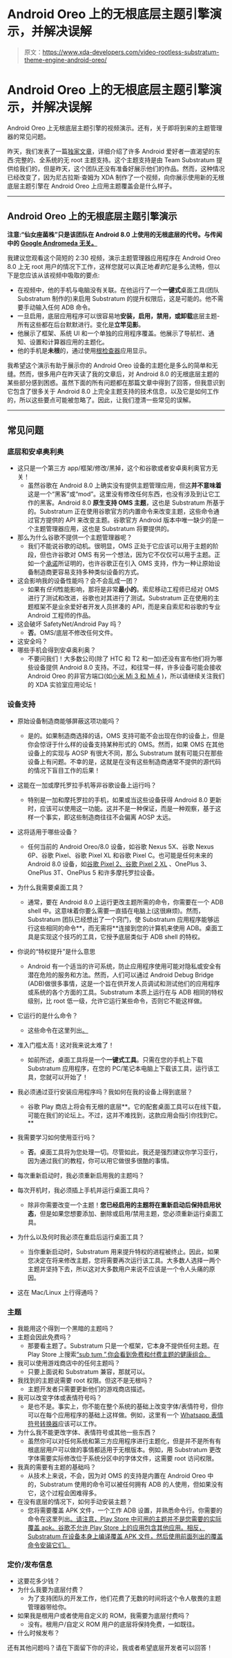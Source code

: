 # Android Oreo 上的无根底层主题引擎演示，并解决误解

> 原文：<https://www.xda-developers.com/video-rootless-substratum-theme-engine-android-oreo/>

# Android Oreo 上的无根底层主题引擎演示，并解决误解

Android Oreo 上无根底层主题引擎的视频演示。还有，关于即将到来的主题管理器的常见问题。

昨天，我们发表了一篇[独家文章](https://www.xda-developers.com/android-oreo-rootless-system-theme/)，详细介绍了许多 Android 爱好者一直渴望的东西:完整的、全系统的无 root 主题支持。这个主题支持是由 Team Substratum 提供给我们的，但是昨天，这个团队还没有准备好展示他们的作品。然而，这种情况已经改变了，因为尼古拉斯·查姆为 XDA 制作了一个视频，向你展示使用新的无根底层主题引擎在 Android Oreo 上应用主题覆盖会是什么样子。

* * *

## Android Oreo 上的无根底层主题引擎演示

**注意:“仙女座菌株”只是该团队在 Android 8.0 上使用的无根底层的代号。与传闻中的 [Google Andromeda 无关。](https://www.xda-developers.com/exploring-andromeda-a-look-at-the-challenges-awaiting-googles-next-voyage/)**

我建议您观看这个简短的 2:30 视频，演示主题管理器应用程序在 Android Oreo 8.0 上无 root 用户的情况下工作，这样您就可以真正地*看到*它是多么流畅，但以下是您应该从该视频中吸取的要点:

*   在视频中，他的手机与电脑没有关联。在他运行了一个**一键式**桌面工具(团队 Substratum 制作的)来启用 Substratum 的提升权限后，这是可能的。他不需要手动输入任何 ADB 命令。
*   一旦启用，底层应用程序可以很容易地**安装，启用，禁用，或卸载**底层主题-所有这些都在后台默默进行。变化是**立竿见影**。
*   他展示了框架、系统 UI 和一个单独的应用程序覆盖。他展示了导航栏、通知、设置和计算器应用的主题化。
*   他的手机是**未根**的，通过使用[根检查器](https://forum.xda-developers.com/showthread.php?t=927629)应用显示。

我希望这个演示有助于展示你的 Android Oreo 设备的主题化是多么的简单和无缝。然而，很多用户在昨天读了我的文章后，对 Android 8.0 的无根底层主题的某些部分感到困惑。虽然下面的所有问题都在那篇文章中得到了回答，但我意识到它包含了很多关于 Android 8.0 上完全主题支持的技术信息，以及它是如何工作的，所以这些要点可能被忽略了。因此，让我们澄清一些常见的误解。

* * *

## 常见问题

### 底层和安卓奥利奥

*   这只是一个第三方 app/框架/修改/黑掉，这个和谷歌或者安卓奥利奥官方无关！
    *   虽然谷歌在 Android 8.0 上确实没有提供主题管理应用，但这**并不意味着**这是一个“黑客”或“mod”。这里没有修改任何东西，也没有涉及到让它工作的黑客。Android 8.0 **原生支持 OMS 主题**，这也是 Substratum 所基于的。Substratum 正在使用谷歌官方的内置命令来改变主题，这些命令通过官方提供的 API 来改变主题。谷歌官方 Android 版本中唯一缺少的是一个主题管理器应用，这也是 Substratum 将要提供的。
*   那么为什么谷歌不提供一个主题管理器呢？
    *   我们不能说谷歌的动机。很明显，OMS 正处于它应该可以用于主题的阶段，但也许谷歌对 OMS 有另一个想法，因为它不仅仅可以用于主题。正如一个[承诺](https://android.googlesource.com/platform/frameworks/base/+/ea2f3be7aae9435ce21743c959b62731c87a36b8)所证明的，也许谷歌正在引入 OMS 支持，作为一种让原始设备制造商更容易支持多种类似设备的方式。
*   这会影响我的设备性能吗？会不会乱成一团？
    *   如果有*任何*性能影响，那将是非常**最小的**。索尼移动工程师已经对 OMS 进行了测试和改进，谷歌也对其进行了测试。Substratum 正在使用的主题框架不是业余爱好者开发人员拼凑的 API，而是来自索尼和谷歌的专业 Android 工程师的作品。
*   这会破坏 SafetyNet/Android Pay 吗？
    *   **否**。OMS/底层不修改任何文件。
*   这安全吗？
*   哪些手机会得到安卓奥利奥？
    *   不要问我们！大多数公司(除了 HTC 和 T2 和一加)还没有宣布他们将为哪些设备提供 Android 8.0 支持。不过，和往常一样，许多设备可能会接收 Android Oreo 的非官方端口(如[小米 Mi 3 和 Mi 4](https://www.xda-developers.com/android-oreo-xiaomi-mi-3-mi-4/) )，所以请继续关注我们的 XDA 实验室应用论坛！

### 设备支持

*   原始设备制造商能够屏蔽这项功能吗？
    *   是的。如果制造商选择的话，OMS 支持可能不会出现在你的设备上，但是你会惊讶于什么样的设备支持某种形式的 OMS。然而，如果 OMS 在其他设备上的实现与 AOSP 有很大不同，那么 Substratum 就有可能只在那些设备上有问题。不幸的是，这就是在没有这些制造商通常不提供的源代码的情况下盲目工作的后果！
*   这能在一加或摩托罗拉手机等非谷歌设备上运行吗？
    *   特别是一加和摩托罗拉的手机，如果或当这些设备获得 Android 8.0 更新时，应该可以使用这一功能。这并不是一种保证，而是一种观察，基于这样一个事实，即这些制造商往往不会偏离 AOSP 太远。
*   这将适用于哪些设备？
    *   任何当前的 Android Oreo/8.0 设备，如谷歌 Nexus 5X、谷歌 Nexus 6P、谷歌 Pixel、谷歌 Pixel XL 和谷歌 Pixel C。也可能是任何未来的 Android 8.0 设备，如[谷歌 Pixel 2、谷歌 Pixel 2 XL](https://www.xda-developers.com/google-pixel-2-launch-snapdragon-836/) 、OnePlus 3、OnePlus 3T、OnePlus 5 和许多摩托罗拉设备。

*   为什么我需要桌面工具？
    *   通常，要在 Android 8.0 上运行更改主题所需的命令，你需要在一个 ADB shell 中。这意味着你要么需要一直插在电脑上(这很麻烦)。然而，Substratum 团队已经想出了一个窍门，使 Substratum 应用程序能够运行这些相同的命令**，而无需将**连接到您的计算机来使用 ADB。桌面工具是实现这个技巧的工具，它授予底层类似于 ADB shell 的特权。
*   你说的“特权提升”是什么意思
    *   Android 有一个适当的许可系统，防止应用程序使用可能对隐私或安全有潜在危险的服务和方法。然而，人们可以通过 Android Debug Bridge (ADB)做很多事情，这是一个旨在供开发人员调试和测试他们的应用程序或系统的各个方面的工具。Substratum 本质上运行在与 ADB 相同的特权级别，比 root 低一级，允许它运行某些命令，否则它不能这样做。
*   它运行的是什么命令？
    *   这些命令在这里列出[。](https://android.googlesource.com/platform/frameworks/base/+/android-8.0.0_r1/services/core/java/com/android/server/om/OverlayManagerShellCommand.java#72)
*   准入门槛太高！这对我来说太难了！
    *   如前所述，桌面工具将是一个**一键式工具**。只需在您的手机上下载 Substratum 应用程序，在您的 PC/笔记本电脑上下载该工具，运行该工具，您就可以开始了！
*   我必须通过亚行安装应用程序吗？我如何在我的设备上得到底层？
    *   谷歌 Play 商店上将会有无根的底层**。它的配套桌面工具可以在线下载，可能在我们的论坛上。不过，这并不难找到，这款应用会指引你找到它。**
*   我需要学习如何使用亚行吗？
    *   **否**。桌面工具将为您处理一切。尽管如此，我还是强烈建议你学习亚行，因为通过我们的教程，你可以用它做很多很酷的事情。
*   每次重新启动时，我必须重新启用我的主题吗？
*   每次开机时，我必须插上手机并运行桌面工具吗？
    *   除非你需要改变一个主题！**您已经启用的主题将在重新启动后保持启用状态**，但是如果您想要添加、删除或启用/禁用主题，您必须重新运行桌面工具。
*   为什么以及何时我必须在重启后运行桌面工具？
    *   当你重新启动时，Substratum 用来提升特权的进程被终止。因此，如果您决定在将来修改主题，您将需要再次运行该工具。大多数人选择一两个主题并坚持下去，所以这对大多数用户来说不应该是一个令人头痛的原因。
*   这在 Mac/Linux 上行得通吗？

### 主题

*   我能用这个得到一个黑暗的主题吗？
*   主题会因此免费吗？
    *   那要看主题了。Substratum 只是一个框架，它本身不提供任何主题。在 Play Store 上搜索[“sub tum ”,你会看到免费和付费主题的健康组合。](https://play.google.com/store/apps/collection/search_results_cluster_apps?clp=ggEMCgpzdWJzdHJhdHVt:S:ANO1ljKAR64)
*   我可以使用游戏商店中的任何主题吗？
    *   只要上面说和 Substratum 兼容，那就可以。
*   我找到的主题说需要 root 权限。但这不是无根吗？
    *   主题开发者只需要更新他们的游戏商店描述。
*   我可以改变字体或表情符号吗？
    *   是也不是。事实上，你不能在整个系统的基础上改变字体/表情符号，但你可以在每个应用程序的基础上这样做。例如，这里有一个 [Whatsapp 表情符号转换器](https://play.google.com/store/apps/details?id=com.thepsycraft.emojisub)应该可以工作。
*   为什么我不能更改字体、表情符号或其他一些东西？
    *   虽然你可以对任何系统和第三方应用程序进行主题化，但是并不是所有有根底层用户可以做的事情都适用于无根版本。例如，用 Substratum 更改字体需要实际修改位于系统分区中的字体文件，这需要 root 访问权限。
*   我真的需要有主题的基础吗？
    *   从技术上来说，不会，因为对 OMS 的支持是内置在 Android Oreo 中的，Substratum 使用的命令可以被任何拥有 ADB 的人使用，但如果没有它，这个过程会困难得多。
*   在没有底层的情况下，如何手动安装主题？
    *   您将需要覆盖 APK 文件，一个工作 ADB 设置，并熟悉命令行。你需要的命令在这里列出[。请注意，Play Store 中可用的主题并不是您需要的实际覆盖 apk。谷歌不允许 Play Store 上的应用包含其他应用。相反，Substratum 在设备本身上编译覆盖 APK 文件，然后使用前面列出的覆盖命令安装它们。](https://android.googlesource.com/platform/frameworks/base/+/android-8.0.0_r1/services/core/java/com/android/server/om/OverlayManagerShellCommand.java#72)

### 定价/发布信息

*   这要花多少钱？
*   为什么我要为底层付费？
    *   为了支持团队的开发工作，他们花费了无数的时间将这个令人敬畏的主题管理器带给你。
*   如果我是根用户或者使用自定义的 ROM，我需要为底层付费吗？
    *   没有。根用户/自定义 ROM 用户的底层将保持免费，一如既往。
*   什么时候发布？

还有其他问题吗？请在下面留下你的评论，我或者希望底层开发者可以回答！